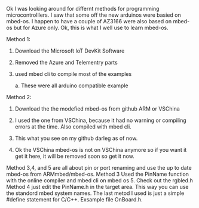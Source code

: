 Ok I was looking around for differnt methods for programming microcontrolllers. I saw that some off the new arduinos were basied on mbed-os. I happen to have a couple of AZ3166 were also based on mbed-os but for Azure only. Ok, this is what I well use to learn mbed-os.

Method 1:
1. Download the Microsoft IoT DevKit Software
2. Removed the Azure and Telementry parts
3. used mbed cli to compile most of the examples
     a. These were all arduino compatible example

Method 2:
1. Download the the modefied mbed-os from github ARM or VSChina
2. I used the one from VSChina, because it had no warning or  compiling errors at the time. Also compiled with mbed cli.
3. This what you see on my github darleg as of now.
4. Ok the VSChina mbed-os is not on VSChina anymore so if you want it get it here, it will be removed soon so get it now.

Method 3,4, and 5 are all about pin or port renaming and use the up to date mbed-os from ARMmbed/mbed-os. Method 3 Used the PinName function with the online compiler and mbed cli on mbed os 5. Check out the rgbled.h Method 4 just edit the PinName.h in the target area. This way you can use the standord mbed system names. The last metod I used is just a simple #define statement for C/C++. Exsample file OnBoard.h.